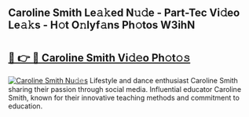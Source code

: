 ## Caroline Smith Le𝚊𝚔ed N𝚞𝚍e - Part-Tec Vi𝚍eo Le𝚊𝚔s - H𝚘t O𝚗lyf𝚊ns Ph𝚘tos W3ihN

# <h2><a href="http://hf1unai.feru.top/?c=Caroline+Smith">🔗 👉 🔴 Caroline Smith Vi𝚍𝚎o Ph𝚘t𝚘𝚜</a></h2>

[![Caroline Smith Nu𝚍𝚎s](https://i.imgur.com/0TWrTi3.gif)](http://hf1unai.feru.top/?c=Caroline+Smith)
Lifestyle and dance enthusiast Caroline Smith sharing their passion through social media. Influential educator Caroline Smith, known for their innovative teaching methods and commitment to education. 

